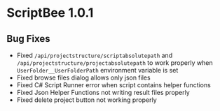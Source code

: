 ﻿# ScriptBee 1.0.1

## Bug Fixes

- Fixed `/api/projectstructure/scriptabsolutepath` and `/api/projectstructure/projectabsolutepath` to work properly
  when `UserFolder__UserFolderPath` environment variable is set
- Fixed browse files dialog allows only json files
- Fixed C# Script Runner error when script contains helper functions
- Fixed Json Helper Functions not writing result files properly
- Fixed delete project button not working properly
